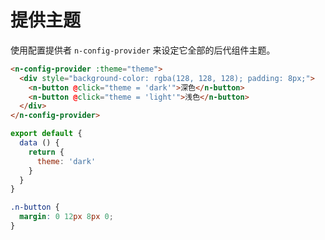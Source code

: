 # 提供主题
使用配置提供者 `n-config-provider` 来设定它全部的后代组件主题。

```html
<n-config-provider :theme="theme">
  <div style="background-color: rgba(128, 128, 128); padding: 8px;">
    <n-button @click="theme = 'dark'">深色</n-button>
    <n-button @click="theme = 'light'">浅色</n-button>
  </div>
</n-config-provider>
```
```js
export default {
  data () {
    return {
      theme: 'dark'
    }
  }
}
```
```css
.n-button {
  margin: 0 12px 8px 0;
}
```